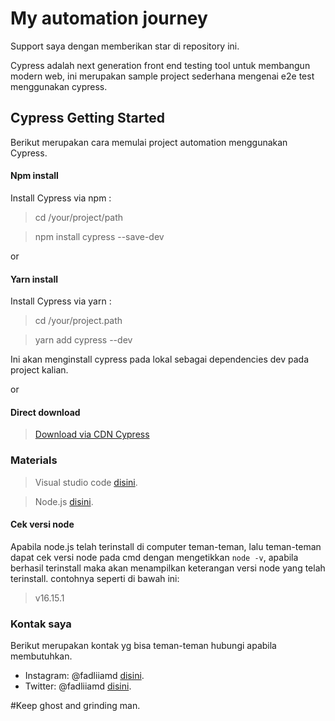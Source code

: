 # My automation journey
Support saya dengan memberikan star di repository ini.

Cypress adalah next generation front end testing tool untuk membangun modern web, ini merupakan sample project sederhana mengenai e2e test menggunakan cypress.

## Cypress Getting Started
Berikut merupakan cara memulai project automation menggunakan Cypress.
#### Npm install
Install Cypress via npm :
>cd /your/project/path

>npm install cypress --save-dev
 
or
 
#### Yarn install
Install Cypress via yarn :
>cd /your/project.path

>yarn add cypress --dev

Ini akan menginstall cypress pada lokal sebagai dependencies dev pada project kalian.
 
or
 
#### Direct download
>[Download via CDN Cypress](https://download.cypress.io/desktop)

### Materials 
 >Visual studio code [disini](https://visualstudio.microsoft.com/downloads/).

 >Node.js [disini](https://nodejs.org/en/download/).

 #### Cek versi node
Apabila node.js telah terinstall di computer teman-teman, lalu teman-teman dapat cek versi node pada cmd dengan mengetikkan `node -v`, apabila berhasil terinstall maka akan menampilkan keterangan versi node yang telah terinstall. contohnya seperti di bawah ini:
>v16.15.1

### Kontak saya 
  Berikut merupakan kontak yg bisa teman-teman hubungi apabila membutuhkan.
  - Instagram: @fadliiamd [disini](https://www.instagram.com/fadliiamd_/).
  - Twitter: @fadliiamd [disini](https://twitter.com/fadliiamd_/).

#Keep ghost and grinding man.
